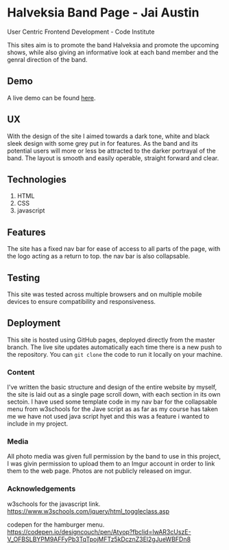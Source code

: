 # Halveksia Band Page - Jai Austin
User Centric Frontend Development - Code Institute 

This sites aim is to promote the band Halveksia and promote the upcoming shows, while also giving an informative look at each band member and the genral direction of the band.

## Demo
A live demo can be found [here]().


## UX
With the design of the site I aimed towards a dark tone, white and black sleek design with some grey put in for features. As the band and its potential users will more or less be attracted to the darker portrayal of the band.
The layout is smooth and easily operable, straight forward and clear. 


## Technologies
1. HTML
2. CSS
3. javascript

## Features
The site has a fixed nav bar for ease of access to all parts of the page, with the logo acting as a return to top. the nav bar is also collapsable.


## Testing
This site was tested across multiple browsers and on multiple mobile devices to ensure compatibility and responsiveness.


## Deployment 
This site is hosted using GitHub pages, deployed directly from the master branch. The live site updates automatically each time there is a new push to the repository. You can `git clone` the code to run it locally on your machine.

### Content
I've written the basic structure and design of the entire website by myself, the site is laid out as a single page scroll down, with each section in its own sectoin. I have used some template code in my nav bar for the collapsable menu from w3schools for the Jave script as as far as my course has taken me we have not used java script hyet and this was a feature i wanted to include in my project.

### Media 
All photo media was given full permission by the band to use in this project, I was givin permission to upload them to an Imgur account in order to link them to the web page. Photos are not publicly released on imgur. 

### Acknowledgements

w3schools for the javascript link.
https://www.w3schools.com/jquery/html_toggleclass.asp

codepen for the hamburger menu.
https://codepen.io/designcouch/pen/Atyop?fbclid=IwAR3cUszE-V_OFBSLBYPM9AFFyPb3TqTpojMFTz5kDcznZ3El2gJueWBFDn8

